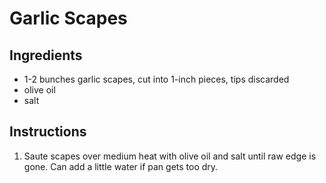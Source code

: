 # Garlic Scapes

## Ingredients

- 1-2 bunches garlic scapes, cut into 1-inch pieces, tips discarded
- olive oil
- salt

## Instructions

1. Saute scapes over medium heat with olive oil and salt until raw edge is gone. Can add a little water if pan gets too dry.
